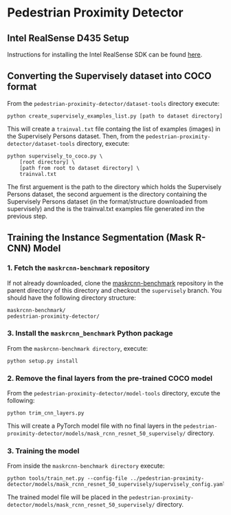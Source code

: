 # Pedestrian Proximity Detector

## Intel RealSense D435 Setup

Instructions for installing the Intel RealSense SDK can be found [here](https://github.com/IntelRealSense/librealsense/blob/master/doc/distribution_linux.md).

## Converting the Supervisely dataset into COCO format

From the `pedestrian-proximity-detector/dataset-tools` directory execute:

```
python create_supervisely_examples_list.py [path to dataset directory]
```

This will create a `trainval.txt` file containg the list of examples (images) in the Supervisely Persons dataset. Then, from the `pedestrian-proximity-detector/dataset-tools` directory, execute:

```
python supervisely_to_coco.py \
    [root directory] \
    [path from root to dataset directory] \
    trainval.txt
```

The first arguement is the path to the directory which holds the Supervisely Persons dataset, the second arguement is the directory containing the Supervisely Persons dataset (in the format/structure downloaded from supervisely) and the is the trainval.txt examples file generated inn the previous step.

## Training the Instance Segmentation (Mask R-CNN) Model

### 1. Fetch the  `maskrcnn-benchmark` repository

If not already downloaded, clone the [maskrcnn-benchmark](https://github.com/adamtupper/maskrcnn-benchmark) repository in the parent directory of this directory and checkout the `supervisely` branch. You should have the following directory structure:

```
maskrcnn-benchmark/
pedestrian-proximity-detector/
```

### 3. Install the `maskrcnn_benchmark` Python package

From the `maskrcnn-benchmark directory`, execute:

```
python setup.py install
```

### 2. Remove the final layers from the pre-trained COCO model

From the `pedestrian-proximity-detector/model-tools` directory, excute the following:

```
python trim_cnn_layers.py
```

This will create a PyTorch model file with no final layers in the `pedestrian-proximity-detector/models/mask_rcnn_resnet_50_supervisely/` directory.

### 3. Training the model

From inside the `maskrcnn-benchmark directory` execute:

```
python tools/train_net.py --config-file ../pedestrian-proximity-detector/models/mask_rcnn_resnet_50_supervisely/supervisely_config.yaml
```

The trained model file will be placed in the `pedestrian-proximity-detector/models/mask_rcnn_resnet_50_supervisely/` directory.
